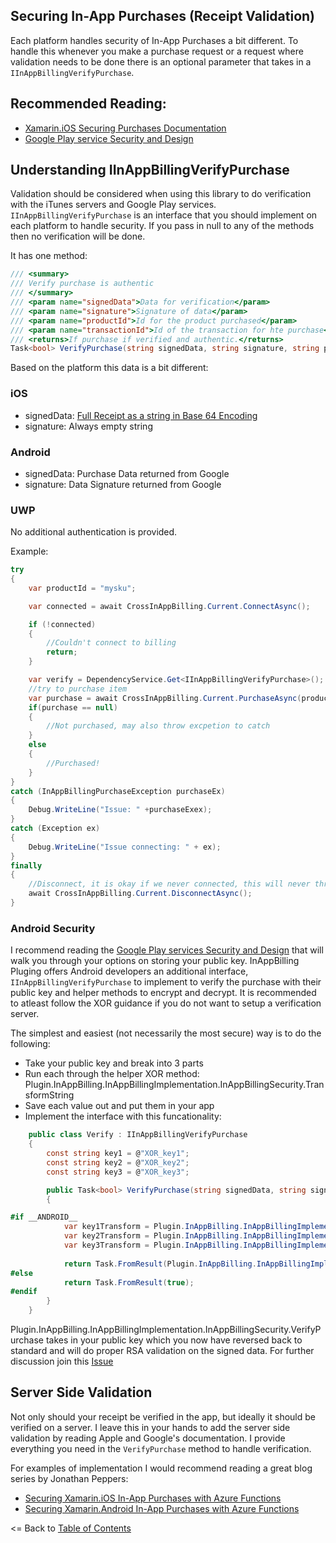 ## Securing In-App Purchases (Receipt Validation)

Each platform handles security of In-App Purchases a bit different. To handle this whenever you make a purchase request or a request where validation needs to be done there is an optional parameter that takes in a `IInAppBillingVerifyPurchase`. 

## Recommended Reading:
* [Xamarin.iOS Securing Purchases Documentation](https://developer.xamarin.com/guides/ios/platform_features/in-app_purchasing/transactions_and_verification/#Securing_Purchases)
* [Google Play service Security and Design](https://developer.android.com/google/play/billing/billing_best_practices.html)


## Understanding IInAppBillingVerifyPurchase
Validation should be considered when using this library to do verification with the iTunes servers and Google Play services.  `IInAppBillingVerifyPurchase` is an interface that you should implement on each platform to handle security. If you pass in null to any of the methods then no verification will be done.

It has one method:

```csharp
/// <summary>
/// Verify purchase is authentic
/// </summary>
/// <param name="signedData">Data for verification</param>
/// <param name="signature">Signature of data</param>
/// <param name="productId">Id for the product purchased</param>
/// <param name="transactionId">Id of the transaction for hte purchase</param>
/// <returns>If purchase if verified and authentic.</returns>
Task<bool> VerifyPurchase(string signedData, string signature, string productId = null, string transactionId = null);
 ```

Based on the platform this data is a bit different:

### iOS
* signedData: [Full Receipt as a string in Base 64 Encoding](https://developer.apple.com/library/content/releasenotes/General/ValidateAppStoreReceipt/Introduction.html#//apple_ref/doc/uid/TP40010573)
* signature: Always empty string

### Android
* signedData: Purchase Data returned from Google
* signature: Data Signature returned from Google

### UWP
No additional authentication is provided.


Example:
```csharp
try
{
	var productId = "mysku";

	var connected = await CrossInAppBilling.Current.ConnectAsync();

	if (!connected)
	{
		//Couldn't connect to billing
		return;
	}

    var verify = DependencyService.Get<IInAppBillingVerifyPurchase>();
    //try to purchase item
    var purchase = await CrossInAppBilling.Current.PurchaseAsync(productId, ItemType.InAppPurchase, verify);
	if(purchase == null)
	{
		//Not purchased, may also throw excpetion to catch
	}
	else
	{
		//Purchased!
	}
}
catch (InAppBillingPurchaseException purchaseEx)
{
	Debug.WriteLine("Issue: " +purchaseExex);
}
catch (Exception ex)
{	
    Debug.WriteLine("Issue connecting: " + ex);
}
finally
{
    //Disconnect, it is okay if we never connected, this will never throw an exception
    await CrossInAppBilling.Current.DisconnectAsync();
}
```

### Android Security
I recommend reading the [Google Play services Security and Design](https://developer.android.com/google/play/billing/billing_best_practices.html) that will walk you through your options on storing your public key. InAppBilling Pluging offers Android developers an additional interface, `IInAppBillingVerifyPurchase` to implement to verify the purchase with their public key and helper methods to encrypt and decrypt. It is recommended to atleast follow the XOR guidance if you do not want to setup a verification server.

The simplest and easiest (not necessarily the most secure) way is to do the following:

* Take your public key and break into 3 parts
* Run each through the helper XOR method: Plugin.InAppBilling.InAppBillingImplementation.InAppBillingSecurity.TransformString
* Save each value out and put them in your app
* Implement the interface with this funcationality:

```csharp
    public class Verify : IInAppBillingVerifyPurchase
    {
        const string key1 = @"XOR_key1";
        const string key2 = @"XOR_key2";
        const string key3 = @"XOR_key3";

        public Task<bool> VerifyPurchase(string signedData, string signature)
        {

#if __ANDROID__
            var key1Transform = Plugin.InAppBilling.InAppBillingImplementation.InAppBillingSecurity.TransformString(key1, 1);
            var key2Transform = Plugin.InAppBilling.InAppBillingImplementation.InAppBillingSecurity.TransformString(key2, 2);
            var key3Transform = Plugin.InAppBilling.InAppBillingImplementation.InAppBillingSecurity.TransformString(key3, 3);
            
            return Task.FromResult(Plugin.InAppBilling.InAppBillingImplementation.InAppBillingSecurity.VerifyPurchase(key1Transform + key2Transform + key3Transform, signedData, signature));
#else
            return Task.FromResult(true);
#endif
        }
    }
```
Plugin.InAppBilling.InAppBillingImplementation.InAppBillingSecurity.VerifyPurchase takes in your public key which you now have reversed back to standard and will do proper RSA validation on the signed data. For further discussion join this [Issue](https://github.com/jamesmontemagno/InAppBillingPlugin/issues/116)

## Server Side Validation
Not only should your receipt be verified in the app, but ideally it should be verified on a server. I leave this in your hands to add the server side validation by reading Apple and Google's documentation. I provide everything you need in the `VerifyPurchase` method to handle verification.

For examples of implementation I would recommend reading a great blog series by Jonathan Peppers:

* [Securing Xamarin.iOS In-App Purchases with Azure Functions](http://jonathanpeppers.com/Blog/securing-in-app-purchases-for-xamarin-with-azure-functions)
* [Securing Xamarin.Android In-App Purchases with Azure Functions](http://jonathanpeppers.com/Blog/securing-google-play-in-app-purchases-for-xamarin-with-azure-functions)


<= Back to [Table of Contents](README.md)
